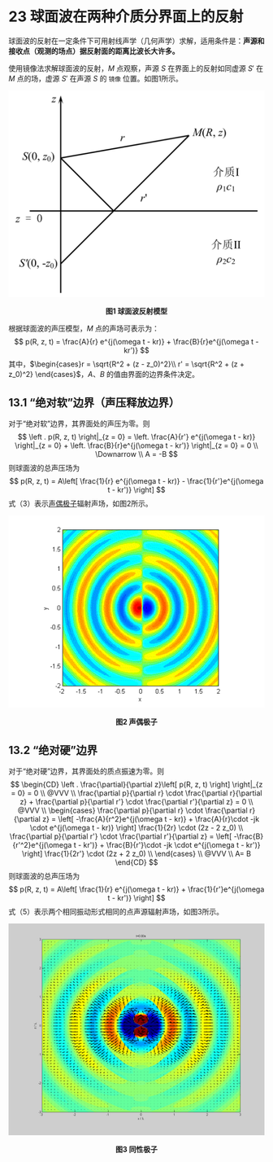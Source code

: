 # 23 球面波在两种介质分界面上的反射

球面波的反射在一定条件下可用射线声学（几何声学）求解，适用条件是：**声源和接收点（观测的场点）据反射面的距离比波长大许多。**

使用镜像法求解球面波的反射，$M$ 点观察，声源 $S$ 在界面上的反射如同虚源 $S'$ 在 $M$ 点的场，虚源 $S'$ 在声源 $S$ 的 `镜像` 位置。如图1所示。

![](../resources/Chapter1-声学基础/球面波反射模型.jpg)

<center><b>图1 球面波反射模型</b></center>

根据球面波的声压模型，$M$ 点的声场可表示为：
$$
p(R, z, t) = \frac{A}{r} e^{j(\omega t - kr)} + \frac{B}{r}e^{j(\omega t - kr')}
$$
其中，$\begin{cases}r = \sqrt{R^2 + (z - z_0)^2}\\ r' = \sqrt{R^2 + (z + z_0)^2} \end{cases}$，$A、B$ 的值由界面的边界条件决定。

## 13.1 “绝对软”边界（声压释放边界）

对于“绝对软”边界，其界面处的声压为零。则
$$
\left . p(R, z, t) \right|_{z = 0} = \left. \frac{A}{r'} e^{j(\omega t - kr)} \right|_{z = 0} + \left. \frac{B}{r}e^{j(\omega t - kr')} \right|_{z = 0} = 0 \\
\Downarrow \\
A = -B
$$
则球面波的总声压场为
$$
p(R, z, t) = A\left[ \frac{1}{r} e^{j(\omega t - kr)} - \frac{1}{r'}e^{j(\omega t - kr')} \right]
$$
式（3）表示[声偶极子](ttps://baike.baidu.com/item/%E5%81%B6%E6%9E%81%E5%AD%90/9821501?fr=aladdin)辐射声场，如图2所示。

![](../resources/Chapter1-声学基础/声偶极子.gif)

<center><b>图2 声偶极子</b></center>

## 13.2 “绝对硬”边界

对于“绝对硬”边界，其界面处的质点振速为零。则
$$
\begin{CD}
\left . \frac{\partial}{\partial z}\left[ p(R, z, t) \right] \right|_{z = 0} = 0 \\
@VVV \\
\frac{\partial p}{\partial r} \cdot \frac{\partial r}{\partial z} + \frac{\partial p}{\partial r'} \cdot \frac{\partial r'}{\partial z} = 0 \\
@VVV \\
\begin{cases}
	\frac{\partial p}{\partial r} \cdot \frac{\partial r}{\partial z} = 
	\left[ 
		-\frac{A}{r^2}e^{j(\omega t - kr)} + \frac{A}{r}\cdot -jk \cdot e^{j(\omega t - kr)}
	\right] \frac{1}{2r} \cdot (2z - 2 z_0) \\
	\frac{\partial p}{\partial r'} \cdot \frac{\partial r'}{\partial z} =
	\left[ 
		-\frac{B}{r'^2}e^{j(\omega t - kr')} + \frac{B}{r'}\cdot -jk \cdot e^{j(\omega t - kr')}
	\right] \frac{1}{2r'} \cdot (2z + 2 z_0) \\
\end{cases} \\
@VVV \\
A= B
\end{CD}
$$
则球面波的总声压场为
$$
p(R, z, t) = A\left[ \frac{1}{r} e^{j(\omega t - kr)} + \frac{1}{r'}e^{j(\omega t - kr')} \right]
$$
式（5）表示两个相同振动形式相同的点声源辐射声场，如图3所示。

![](../resources/Chapter1-声学基础/同性极子.gif)

<center><b>图3 同性极子</b></center>

